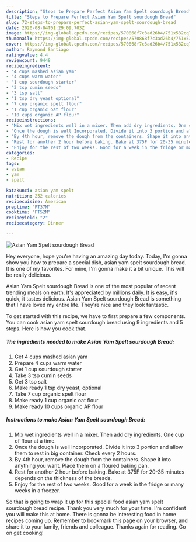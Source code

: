 ```yaml
---
description: "Steps to Prepare Perfect Asian Yam Spelt sourdough Bread"
title: "Steps to Prepare Perfect Asian Yam Spelt sourdough Bread"
slug: 72-steps-to-prepare-perfect-asian-yam-spelt-sourdough-bread
date: 2020-08-04T01:29:09.703Z
image: https://img-global.cpcdn.com/recipes/570868f7c3ad26b4/751x532cq70/asian-yam-spelt-sourdough-bread-recipe-main-photo.jpg
thumbnail: https://img-global.cpcdn.com/recipes/570868f7c3ad26b4/751x532cq70/asian-yam-spelt-sourdough-bread-recipe-main-photo.jpg
cover: https://img-global.cpcdn.com/recipes/570868f7c3ad26b4/751x532cq70/asian-yam-spelt-sourdough-bread-recipe-main-photo.jpg
author: Raymond Santiago
ratingvalue: 4.4
reviewcount: 9448
recipeingredient:
- "4 cups mashed asian yam"
- "4 cups warm water"
- "1 cup sourdough starter"
- "3 tsp cumin seeds"
- "3 tsp salt"
- "1 tsp dry yeast optional"
- "7 cup organic spelt flour"
- "1 cup organic oat flour"
- "10 cups organic AP flour"
recipeinstructions:
- "Mix wet ingredients well in a mixer. Then add dry ingredients. One cup of flour at a time."
- "Once the dough is well Incorporated. Divide it into 3 portion and allow them to rest in big container. Check every 2 hours."
- "By 4th hour, remove the dough from the containers. Shape it into anything you want. Place them on a floured baking pan."
- "Rest for another 2 hour before baking. Bake at 375F for 20-35 minutes depends on the thickness of the breads."
- "Enjoy for the rest of two weeks. Good for a week in the fridge or many weeks in a freezer."
categories:
- Recipe
tags:
- asian
- yam
- spelt

katakunci: asian yam spelt 
nutrition: 252 calories
recipecuisine: American
preptime: "PT37M"
cooktime: "PT52M"
recipeyield: "2"
recipecategory: Dinner

---
```



![Asian Yam Spelt sourdough Bread](https://img-global.cpcdn.com/recipes/570868f7c3ad26b4/751x532cq70/asian-yam-spelt-sourdough-bread-recipe-main-photo.jpg)

Hey everyone, hope you're having an amazing day today. Today, I'm gonna show you how to prepare a special dish, asian yam spelt sourdough bread. It is one of my favorites. For mine, I'm gonna make it a bit unique. This will be really delicious.

Asian Yam Spelt sourdough Bread is one of the most popular of recent trending meals on earth. It's appreciated by millions daily. It is easy, it's quick, it tastes delicious. Asian Yam Spelt sourdough Bread is something that I have loved my entire life. They're nice and they look fantastic.




To get started with this recipe, we have to first prepare a few components. You can cook asian yam spelt sourdough bread using 9 ingredients and 5 steps. Here is how you cook that.

<!--inarticleads1-->

##### The ingredients needed to make Asian Yam Spelt sourdough Bread:

1. Get 4 cups mashed asian yam
1. Prepare 4 cups warm water
1. Get 1 cup sourdough starter
1. Take 3 tsp cumin seeds
1. Get 3 tsp salt
1. Make ready 1 tsp dry yeast, optional
1. Take 7 cup organic spelt flour
1. Make ready 1 cup organic oat flour
1. Make ready 10 cups organic AP flour




<!--inarticleads2-->

##### Instructions to make Asian Yam Spelt sourdough Bread:

1. Mix wet ingredients well in a mixer. Then add dry ingredients. One cup of flour at a time.
1. Once the dough is well Incorporated. Divide it into 3 portion and allow them to rest in big container. Check every 2 hours.
1. By 4th hour, remove the dough from the containers. Shape it into anything you want. Place them on a floured baking pan.
1. Rest for another 2 hour before baking. Bake at 375F for 20-35 minutes depends on the thickness of the breads.
1. Enjoy for the rest of two weeks. Good for a week in the fridge or many weeks in a freezer.




So that is going to wrap it up for this special food asian yam spelt sourdough bread recipe. Thank you very much for your time. I'm confident you will make this at home. There is gonna be interesting food in home recipes coming up. Remember to bookmark this page on your browser, and share it to your family, friends and colleague. Thanks again for reading. Go on get cooking!
